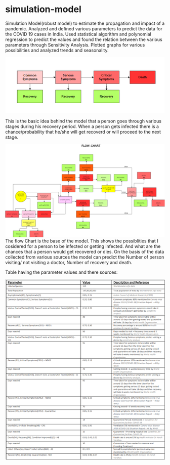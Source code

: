 # simulation-model
Simulation Model(robust model) to estimate the propagation and impact of a pandemic.  Analyzed and defined various parameters to predict the data for the COVID 19 cases in India.  Used statistical algorithm and polynomial regression to predict the values and found the relation between the various parameters through Sensitivity Analysis.  Plotted graphs for various possibilities and analyzed trends and seasonality. 

![](basic_diagram.png)

This is the basic idea behind the model that a person goes through various stages during his recovery period. When a person gets infected there is a chance/probability that he/she will get recoverd or will proceed to the next stage. 

![](Flow_chart.png)
The flow Chart is the base of the model. This shows the possiblities that I cosidered for a person to be infected or getting infected. And what are the chances that a person would get recovered or dies. On the basis of the data collected from various sources the model can predict the Number of person visiting/ not visiting a doctor, Number of recovery and death. 

Table having the parameter values and there sources:

![](Table.png)

